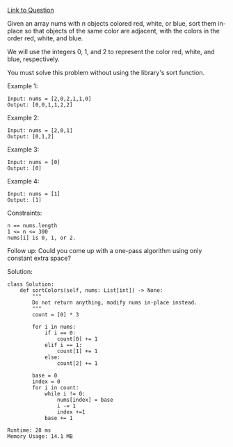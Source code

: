 [Link to Question](https://leetcode.com/explore/interview/card/top-interview-questions-medium/110/sorting-and-searching/798/)




Given an array nums with n objects colored red, white, or blue, sort them in-place so that objects of the same color are adjacent, with the colors in the order red, white, and blue.

We will use the integers 0, 1, and 2 to represent the color red, white, and blue, respectively.

You must solve this problem without using the library's sort function.

 

Example 1:
```
Input: nums = [2,0,2,1,1,0]
Output: [0,0,1,1,2,2]
```
Example 2:
```
Input: nums = [2,0,1]
Output: [0,1,2]
```
Example 3:
```
Input: nums = [0]
Output: [0]
```
Example 4:
```
Input: nums = [1]
Output: [1]
 ```

Constraints:
```
n == nums.length
1 <= n <= 300
nums[i] is 0, 1, or 2.
 ```

Follow up: Could you come up with a one-pass algorithm using only constant extra space?

Solution:
```
class Solution:
    def sortColors(self, nums: List[int]) -> None:
        """
        Do not return anything, modify nums in-place instead.
        """
        count = [0] * 3
        
        for i in nums:
            if i == 0:
                count[0] += 1
            elif i == 1:
                count[1] += 1
            else:
                count[2] += 1
        
        base = 0
        index = 0
        for i in count:
            while i != 0:
                nums[index] = base
                i -= 1
                index +=1
            base += 1

Runtime: 28 ms
Memory Usage: 14.1 MB
 ```